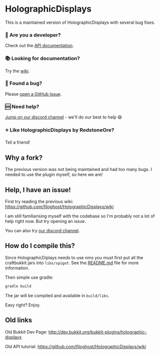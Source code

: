 # HolographicDisplays

This is a maintained version of HolographicDisplays with several bug fixes. 

### 🔧 Are you a developer?
<p> Check out the <a href="https://github.com/filoghost/HolographicDisplays/wiki">API documentation</a>.

### 📚 Looking for documentation?
<p> Try the <a href="https://github.com/redstone/HolographicDisplays/wiki">wiki</a>.</p>

### 🐞 Found a bug? 
<p>Please <a href="https://github.com/redstone/HolographicDisplays/issues/new">open a GitHub Issue</a>.</p>

### 🆘 Need help? 
<p><a target="_blank" href="https://discord.gg/p3VjnUd">Jump on our discord channel</a> - we'll do our best to help 😄 </p>

### ⭐️ Like HolographicDisplays by RedstoneOre?
<p>Tell a friend!</p>

## Why a fork?

The previous version was not being maintained and had too many bugs. I needed to use the plugin myself, so here we are! 

## Help, I have an issue!

First try reading the previous wiki: https://github.com/filoghost/HolographicDisplays/wiki

I am still familiarising myself with the codebase so I'm probably not a lot of help right now. But try opening an issue. 

You can also try <a target="_blank" href="https://discord.gg/p3VjnUd">our discord channel</a>.

## How do I compile this?

Since HolographicDiplays needs to use nms you must first put all the craftbukkit jars into `libs/spigot`. See the [README.md](https://github.com/redstone/HolographicDisplays/blob/master/libs/README.md) file for more information.

Then simple use gradle:

```bash
gradle build
```

The jar will be compiled and available in `build/libs`. 

Easy right? Enjoy.

## Old links

Old Bukkit Dev Page: http://dev.bukkit.org/bukkit-plugins/holographic-displays

Old API tutorial: https://github.com/filoghost/HolographicDisplays/wiki
